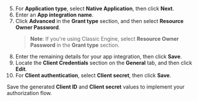 5. For **Application type**, select **Native Application**, then click **Next**.
1. Enter an **App integration name**.
1. Click **Advanced** in the **Grant type** section, and then select **Resource Owner Password**.
   > **Note**: If you're using Classic Engine, select **Resource Owner Password** in the **Grant type** section.
1. Enter the remaining details for your app integration, then click **Save**.
1. Locate the **Client Credentials** section on the **General** tab, and then click **Edit**.
1. For **Client authentication**, select **Client secret**, then click **Save**.

Save the generated **Client ID** and **Client secret** values to implement your authorization flow.
